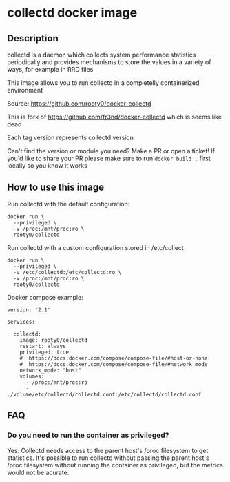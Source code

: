 # collectd docker image

## Description

collectd is a daemon which collects system performance statistics periodically
and provides mechanisms to store the values in a variety of ways, for example 
in RRD files

This image allows you to run collectd in a completelly containerized
environment

Source: https://github.com/rooty0/docker-collectd

This is fork of https://github.com/fr3nd/docker-collectd which is seems like dead

Each tag version represents collectd version

Can't find the version or module you need? Make a PR or open a ticket! If you'd like to share your PR please
make sure to run `docker build .` first locally so you know it works

## How to use this image

Run collectd with the default configuration:

```
docker run \
  --privileged \
  -v /proc:/mnt/proc:ro \
  rooty0/collectd
```

Run collectd with a custom configuration stored in /etc/collect

```
docker run \
  --privileged \
  -v /etc/collectd:/etc/collectd:ro \
  -v /proc:/mnt/proc:ro \
  rooty0/collectd
```

Docker compose example:
```
version: '2.1'

services:

  collectd:
    image: rooty0/collectd
    restart: always
    privileged: true
    #  https://docs.docker.com/compose/compose-file/#host-or-none
    #  https://docs.docker.com/compose/compose-file/#network_mode
    network_mode: "host"
    volumes:
      - /proc:/mnt/proc:ro
      - ./volume/etc/collectd/collectd.conf:/etc/collectd/collectd.conf
```

## FAQ

### Do you need to run the container as privileged?

Yes. Collectd needs access to the parent host's /proc filesystem to get
statistics. It's possible to run collectd without passing the parent host's
/proc filesystem without running the container as privileged, but the metrics
would not be acurate.

